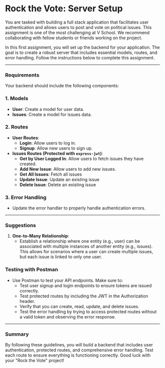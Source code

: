 # Rock the Vote: Server Setup

You are tasked with building a full stack application that facilitates user authentication and allows users to post and vote on political issues. This assignment is one of the most challenging at V School. We recommend collaborating with fellow students or friends working on the project.

In this first assignment, you will set up the backend for your application. The goal is to create a robust server that includes essential models, routes, and error handling. Follow the instructions below to complete this assignment.

---

### Requirements

Your backend should include the following components:

### 1. Models

- **User**: Create a model for user data.
- **Issues**: Create a model for issues data.

### 2. Routes

- **User Routes**:
    - **Login**: Allow users to log in.
    - **Signup**: Allow new users to sign up.
- **Issues Routes (Protected with `express-jwt`)**:
    - **Get by User Logged In**: Allow users to fetch issues they have created.
    - **Add New Issue**: Allow users to add new issues.
    - **Get All Issues**: Fetch all issues
    - **Update Issue**: Update an existing issue
    - **Delete Issue**: Delete an existing issue

### 3. Error Handling

- Update the error handler to properly handle authentication errors.

---

### Suggestions

1. **One-to-Many Relationship**:
    - Establish a relationship where one entity (e.g., user) can be associated with multiple instances of another entity (e.g., issues). This allows for scenarios where a user can create multiple issues, but each issue is linked to only one user.

### Testing with Postman

- Use Postman to test your API endpoints. Make sure to:
    - Test user signup and login endpoints to ensure tokens are issued correctly.
    - Test protected routes by including the JWT in the Authorization header.
    - Verify that you can create, read, update, and delete issues.
    - Test the error handling by trying to access protected routes without a valid token and observing the error response.

---

### Summary

By following these guidelines, you will build a backend that includes user authentication, protected routes, and comprehensive error handling. Test each route to ensure everything is functioning correctly. Good luck with your "Rock the Vote" project!
